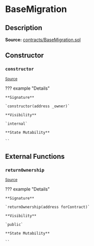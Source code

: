 # BaseMigration

## Description

**Source:** [contracts/BaseMigration.sol](https://github.com/Synthetixio/synthetix/tree/v2.63.1-alpha/contracts/BaseMigration.sol)

## Constructor

### `constructor`

<sub>[Source](https://github.com/Synthetixio/synthetix/tree/v2.63.1-alpha/contracts/BaseMigration.sol#L6)</sub>

??? example "Details"

    **Signature**

    `constructor(address _owner)`

    **Visibility**

    `internal`

    **State Mutability**

    ``

## External Functions

### `returnOwnership`

<sub>[Source](https://github.com/Synthetixio/synthetix/tree/v2.63.1-alpha/contracts/BaseMigration.sol#L9)</sub>

??? example "Details"

    **Signature**

    `returnOwnership(address forContract)`

    **Visibility**

    `public`

    **State Mutability**

    ``
